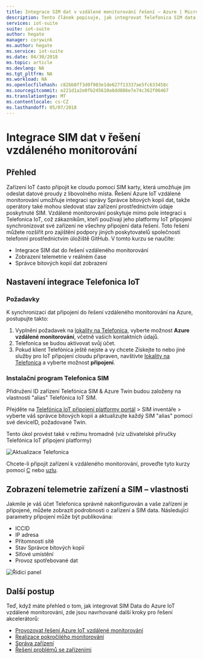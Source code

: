 ```yaml
---
title: Integrace SIM dat v vzdálené monitorování řešení – Azure | Microsoft Docs
description: Tento článek popisuje, jak integrovat Telefonica SIM data do řešení vzdáleného monitorování.
services: iot-suite
suite: iot-suite
author: hegate
manager: corywink
ms.author: hegate
ms.service: iot-suite
ms.date: 04/30/2018
ms.topic: article
ms.devlang: NA
ms.tgt_pltfrm: NA
ms.workload: NA
ms.openlocfilehash: c82bb8ff3d0f903e1de627f13337ae5fc633458c
ms.sourcegitcommit: e221d1a2e0fb245610a6dd886e7e74c362f06467
ms.translationtype: MT
ms.contentlocale: cs-CZ
ms.lasthandoff: 05/07/2018
---
```

# <a name="integrate-sim-data-in-the-remote-monitoring-solution"></a>Integrace SIM dat v řešení vzdáleného monitorování

## <a name="overview"></a>Přehled
Zařízení IoT často připojit ke cloudu pomocí SIM karty, která umožňuje jim odeslat datové proudy z libovolného místa. Řešení Azure IoT vzdálené monitorování umožňuje integraci správy Správce bitových kopií dat, takže operátory také mohou sledovat stav zařízení prostřednictvím údaje poskytnuté SIM. Vzdálené monitorování poskytuje mimo pole integraci s Telefonica IoT, což zákazníkům, kteří používají jeho platformy IoT připojení synchronizovat své zařízení ne všechny připojení data řešení. Toto řešení můžete rozšířit pro zajištění podpory jiných poskytovatelů společnosti telefonní prostřednictvím úložiště GitHub.
V tomto kurzu se naučíte:
* Integrace SIM dat do řešení vzdáleného monitorování
* Zobrazení telemetrie v reálném čase
* Správce bitových kopií dat zobrazení 

## <a name="telefonica-iot-integration-setup"></a>Nastavení integrace Telefonica IoT

### <a name="prerequisites"></a>Požadavky
K synchronizaci dat připojení do řešení vzdáleného monitorování na Azure, postupujte takto:

1.  Vyplnění požadavek na [lokality na Telefonica](https://iot.telefonica.com/contact), vyberte možnost **Azure vzdálené monitorování**, včetně vašich kontaktních údajů.
2.  Telefonica se budou aktivovat svůj účet. 
3.  Pokud klient Telefónica ještě nejste a vy chcete Získejte to nebo jiné služby pro IoT připojení cloudu připraven, navštivte [lokality na Telefonica](https://iot.telefonica.com/contact) a vyberte možnost **připojení**.

### <a name="telefonica-sim-setup"></a>Instalační program Telefonica SIM
Přidružení ID zařízení Telefónica SIM & Azure Twin budou založeny na vlastnosti "alias" Telefónica IoT SIM. 

Přejděte na [Telefónica IoT připojení platformy portál](https://m2m-movistar-es.telefonica.com/) > SIM inventáře > vyberte váš správce bitových kopií a aktualizujte každý SIM "alias" pomocí své deviceID, požadované Twin. 

Tento úkol provést také v režimu hromadně (viz uživatelské příručky Telefónica IoT připojení platformy)

![Aktualizace Telefonica](media/iot-suite-remote-monitoring-telefonica/telefonica_site.png)

Chcete-li připojit zařízení k vzdáleného monitorování, proveďte tyto kurzy pomocí [C](iot-suite-connecting-devices-linux.md) nebo [uzlu](iot-suite-connecting-devices-node.md). 

## <a name="view-device-telemetry-and-sim-properties"></a>Zobrazení telemetrie zařízení a SIM – vlastnosti
Jakmile je váš účet Telefonica správně nakonfigurován a vaše zařízení je připojené, můžete zobrazit podrobnosti o zařízení a SIM data.
Následující parametry připojení může být publikována:
* ICCID
* IP adresa
* Přítomnosti sítě
* Stav Správce bitových kopií
* Síťové umístění
* Provoz spotřebované dat

![Řídicí panel](media/iot-suite-remote-monitoring-telefonica/dashboard.png)
 
## <a name="next-steps"></a>Další postup

Teď, když máte přehled o tom, jak integrovat SIM Data do Azure IoT vzdálené monitorování, zde jsou navrhované další kroky pro řešení akcelerátorů:

* [Provozovat řešení Azure IoT vzdálené monitorování](iot-suite-remote-monitoring-explore.md)
* [Realizace pokročilého monitorování](iot-suite-remote-monitoring-monitor.md)
* [Správa zařízení](iot-suite-remote-monitoring-manage.md)
* [Řešení problémů se zařízeními](iot-suite-remote-monitoring-maintain.md)

